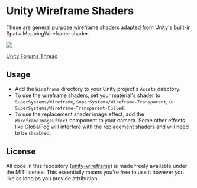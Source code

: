 # Unity Wireframe Shaders

These are general purpose wireframe shaders adapted from Unity's built-in SpatialMappingWireframe shader.

![](https://raw.githubusercontent.com/Chaser324/unity-wireframe/gh-pages/Screenshots/2017-06-02_13-40-13.gif)

[Unity Forums Thread](https://forum.unity3d.com/threads/free-open-source-generic-wireframe-shaders.473968/)

## Usage

* Add the `Wireframe` directory to your Unity project's `Assets` directory.
* To use the wireframe shaders, set your material's shader to `SuperSystems/Wireframe`, `SuperSystems/Wireframe-Transparent`, or `SuperSystems/Wireframe-Transparent-Culled`.
* To use the replacement shader image effect, add the `WireframeImageEffect` component to your camera. Some other effects like GlobalFog will interfere with the replacement shaders and will need to be disabled.

## License
All code in this repository ([unity-wireframe](https://github.com/Chaser324/unity-wireframe)) is made freely available under the MIT license. This essentially means you're free to use it however you like as long as you provide attribution.
